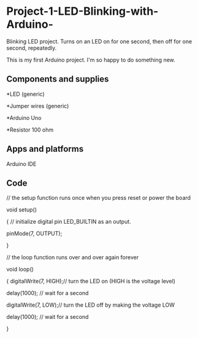 # Project-1-LED-Blinking-with-Arduino-
Blinking LED project. Turns on an LED on for one second,  then off for one second, repeatedly.



This is my first Arduino project. I'm so happy to do something new.

Components and supplies
-----------------------

*LED (generic)

*Jumper wires (generic)

*Arduino Uno

*Resistor 100 ohm



Apps and platforms
-------------------
Arduino IDE




Code
--------------
// the setup function runs once when you press reset or power the board

void setup() 

{
// initialize digital pin LED_BUILTIN as an output.

  pinMode(7, OUTPUT);
  
}

// the loop function runs over and over again forever

void loop() 

{
  digitalWrite(7, HIGH);// turn the LED on (HIGH is the voltage level)
  
  delay(1000); // wait for a second
  
  digitalWrite(7, LOW);// turn the LED off by making the voltage LOW
  
  delay(1000); // wait for a second
  
}


